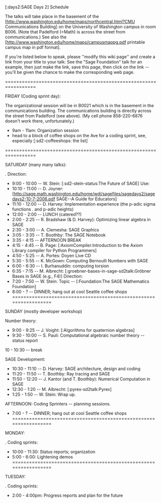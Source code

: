 [:days2:SAGE Days 2] Schedule


The talks will take place in the basement of the
[http://www.washington.edu/home/maps/northcentral.html?CMU Communications Building] on the
University of Washington campus in room B006.  (Note that Padelford (=Math) is 
across the street from communications.) See also the
[http://www.washington.edu/home/maps/campusmappg.pdf printable campus map in pdf format]. 

If you're listed below to speak, please ''modify this wiki page'' and create a link from your title to your talk: See the  "Sage Foundation" talk for an example, then just make the link, save this page, then click on the link -- you'll be given the chance to make the corresponding web page.

=================================================================

FRIDAY (Coding sprint day):

The organizational session will be in B0021 which is in the basement in the communications building.  The communications building is directly across the street from Padelford (see above).   (My cell phone 858-220-6876 doesn't work there, unfortunately.)  

 * 9am  - 11am: Organization session
 * head to a block of coffee shops on the Ave for a coding sprint, see, especially [:sd2-coffeeshops: the list]
 
=================================================================

SATURDAY (many many talks):

 . Direction:
  * 9:00 - 10:00 -- W. Stein:  [:sd2-stein-status:The Future of SAGE]
 Use:
  * 10:10 - 11:00 -- D. Joyner: [http://sage.math.washington.edu/home/wdj/sagefiles/sagedays2/sagedays2-10-7-2006.pdf SAGE--A Guide for Educators]
  * 11:10 - 12:00 -- D. Harvey: Implementation experience (the p-adic sigma functions
   . and p-adic heights)
  * 12:00 -  2:00 -- LUNCH (catered??)
  * 2:00 -  2:25 -- R. Bradshaw (& D. Harvey): Optimizing linear algebra in SAGE
  * 2:30 -  3:00 -- A. Clemesha: SAGE Graphics
  * 3:05 -  3:35 -- T. Boothby: The SAGE Notebook
  * 3:35 -  4:15 -- AFTERNOON BREAK
  * 4:15 -  4:45 -- B. Page: [:AxiomCompiler:Introduction to the Axiom Library compiler for Python Programmers]
  * 4:50 -  5:25 -- A. Portes: Doyen Live CD
  * 5:30 -  5:55 -- K. McGown: Computing Bernoulli Numbers with SAGE
  * 6:00 -  6:30 -- I. Burhanuddin: computing torsion
  * 6:35 -  7:15 -- M. Albrecht: [:groebner-bases-in-sage-sd2talk:Gröbner Bases in SAGE (e.g., F4)]
 Direction:
  * 7:20 -  7:50 -- W. Stein: Topic -- [:Foundation:The SAGE Mathematics Foundation]
  * 8:00 - ? -- DINNER; hang out at cool Seattle coffee shops
=================================================================

SUNDAY (mostly developer workshop)

Number theory:

  *  9:00 -  9:25 -- J. Voight: [:Algorithms for quaternion algebras]
  *  9:30 - 10:00 -- S. Pauli: Computational algebraic number theory -- status report

10 - 10:30 -- break

SAGE Development:
  * 10:30 - 11:10 -- D. Harvey: SAGE architecture, design and coding
  * 11:20 - 11:50 -- T. Boothby: Ray tracing and SAGE
  * 11:50 - 12:20 -- J. Kantor (and T. Boothby): Numerical Computation in SAGE
  * 12:30 -  1:20 -- M. Albrecht: [:pyrex-sd2talk:Pyrex]
  *  1:25 -  1:50 -- W. Stein: Wrap up.

AFTERNOON: Coding Sprinters -- planning sessions.

 * 7:00 - ? -- DINNER; hang out at cool Seattle coffee shops
=================================================================

MONDAY:

 . Coding sprints:
  * 10:00 - 11:30: Status reports; organization
  * 5:00 -  6:00: Lightening demos
=================================================================

TUESDAY:

 . Coding sprints:
  * 2:00 - 4:00pm: Progress reports and plan for the future
